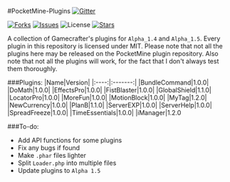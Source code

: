 #PocketMine-Plugins
[![Gitter](https://badges.gitter.im/Join%20Chat.svg)](https://gitter.im/Gamecrafter/PocketMine-Plugins?utm_source=badge&utm_medium=badge&utm_campaign=pr-badge&utm_content=badge)

[![Forks](https://img.shields.io/github/forks/Gamecrafter/PocketMine-Plugins.svg)](https://github.com/Gamecrafter/PocketMine-Plugins/network)
[![Issues](http://img.shields.io/github/issues-raw/Gamecrafter/PocketMine-Plugins.svg)](https://github.com/Gamecrafter/PocketMine-Plugins/issues)
![License](https://img.shields.io/badge/license-MIT-orange.svg)
[![Stars](https://img.shields.io/github/stars/Gamecrafter/PocketMine-Plugins.svg)](https://github.com/Gamecrafter/PocketMine-Plugins/stargazers)

A collection of Gamecrafter's plugins for `Alpha_1.4` and `Alpha_1.5`. Every plugin in this repository is licensed under
MIT. Please note that not all the plugins here may be released on the PocketMine plugin repository. Also note that not all
the plugins will work, for the fact that I don't always test them thoroughly.

###Plugins:
|Name|Version|
|:----:|:-------:|
|BundleCommand|1.0.0|
|DoMath|1.0.0|
|EffectsPro|1.0.0|
|FistBlaster|1.0.0|
|GlobalShield|1.1.0|
|LocatorPro|1.0.0|
|MoreFun|1.0.0|
|MotionBlock|1.0.0|
|MyTag|1.2.0|
|NewCurrency|1.0.0|
|PlanB|1.1.0|
|ServerEXP|1.0.0|
|ServerHelp|1.0.0|
|SpreadFreeze|1.0.0|
|TimeEssentials|1.0.0|
|iManager|1.2.0

###To-do:
* Add API functions for some plugins
* Fix any bugs if found
* Make `.phar` files lighter
* Split `Loader.php` into multiple files
* Update plugins to `Alpha 1.5`

